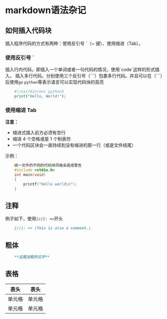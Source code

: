 # markdown语法杂记

## 如何插入代码块

插入程序代码的方式有两种：使用反引号 `（~ 键）、使用缩进（Tab）。

### 使用反引号 `

插入行内代码，即插入一个单词或者一句代码的情况，使用\`code\`这样的形式插入。
插入多行代码，分别使用三个反引号（\`\`\`）包裹多行代码。并且可以在（\`\`\`）后使用`go` `python`等表示语言可以实现代码块的高亮

```python
    #!/usr/bin/env python3
    print("Hello, World!");
 ```

### 使用缩进 Tab

**注意：**

- 缩进式插入前方必须有空行
- 缩进 4 个空格或是 1 个制表符
- 一个代码区块会一直持续到没有缩进的那一行（或是文件结尾）

示例：

```c
    统一文件的不同的代码块风格会造成警告
    #include <stdio.h>
    int main(void)
    {
        printf("Hello world\n");
    }
```

## 注释

[//]: <> (This is also a comment.)
例子如下，使用`[//]: <>`开头

``` markdown
    [//]: <> (This is also a comment.)
```

## 粗体

``` markdown
    **这是加粗的文字** 
```

## 表格

|  表头   | 表头  |
|  ----  | ----  |
| 单元格  | 单元格 |
| 单元格  | 单元格 |
